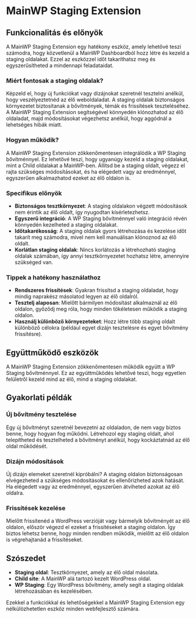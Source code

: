 # MainWP Staging Extension

## Funkcionalitás és előnyök

A MainWP Staging Extension egy hatékony eszköz, amely lehetővé teszi számodra, hogy közvetlenül a MainWP Dashboardból hozz létre és kezeld a staging oldalakat. Ezzel az eszközzel időt takaríthatsz meg és egyszerűsítheted a mindennapi feladataidat.

### Miért fontosak a staging oldalak?

Képzeld el, hogy új funkciókat vagy dizájnokat szeretnél tesztelni anélkül, hogy veszélyeztetnéd az élő weboldaladat. A staging oldalak biztonságos környezetet biztosítanak a bővítmények, témák és frissítések teszteléséhez. A MainWP Staging Extension segítségével könnyedén klónozhatod az élő oldaladat, majd módosításokat végezhetsz anélkül, hogy aggódnál a lehetséges hibák miatt.

### Hogyan működik?

A MainWP Staging Extension zökkenőmentesen integrálódik a WP Staging bővítménnyel. Ez lehetővé teszi, hogy ugyanúgy kezeld a staging oldalakat, mint a Child oldalakat a MainWP-ben. Állítsd be a staging oldalt, végezz el rajta szükséges módosításokat, és ha elégedett vagy az eredménnyel, egyszerűen alkalmazhatod ezeket az élő oldalon is.

### Specifikus előnyök

- **Biztonságos tesztkörnyezet**: A staging oldalakon végzett módosítások nem érintik az élő oldalt, így nyugodtan kísérletezhetsz.
- **Egyszerű integráció**: A WP Staging bővítménnyel való integráció révén könnyedén kezelheted a staging oldalakat.
- **Időtakarékosság**: A staging oldalak gyors létrehozása és kezelése időt takarít meg számodra, mivel nem kell manuálisan klónoznod az élő oldalt.
- **Korlátlan staging oldalak**: Nincs korlátozás a létrehozható staging oldalak számában, így annyi tesztkörnyezetet hozhatsz létre, amennyire szükséged van.

### Tippek a hatékony használathoz

- **Rendszeres frissítések**: Gyakran frissítsd a staging oldaladat, hogy mindig naprakész másolatod legyen az élő oldalról.
- **Tesztelj alaposan**: Mielőtt bármilyen módosítást alkalmaznál az élő oldalon, győződj meg róla, hogy minden tökéletesen működik a staging oldalon.
- **Használj különböző környezeteket**: Hozz létre több staging oldalt különböző célokra (például egyet dizájn tesztelésre és egyet bővítmény frissítésre).

## Együttműködő eszközök

A MainWP Staging Extension zökkenőmentesen működik együtt a WP Staging bővítménnyel. Ez az együttműködés lehetővé teszi, hogy egyetlen felületről kezeld mind az élő, mind a staging oldalakat.

## Gyakorlati példák

### Új bővítmény tesztelése

Egy új bővítményt szeretnél bevezetni az oldaladon, de nem vagy biztos benne, hogy hogyan fog működni. Létrehozol egy staging oldalt, ahol telepítheted és tesztelheted a bővítményt anélkül, hogy kockáztatnád az élő oldal működését.

### Dizájn módosítások

Új dizájn elemeket szeretnél kipróbálni? A staging oldalon biztonságosan elvégezheted a szükséges módosításokat és ellenőrizheted azok hatását. Ha elégedett vagy az eredménnyel, egyszerűen átviheted azokat az élő oldalra.

### Frissítések kezelése

Mielőtt frissítenéd a WordPress verzióját vagy bármelyik bővítményét az élő oldalon, először végezd el ezeket a frissítéseket a staging oldalon. Így biztos lehetsz benne, hogy minden rendben működik, mielőtt az élő oldalon is végrehajtanád a frissítéseket.

## Szószedet

- **Staging oldal**: Tesztkörnyezet, amely az élő oldal másolata.
- **Child site**: A MainWP alá tartozó kezelt WordPress oldal.
- **WP Staging**: Egy WordPress bővítmény, amely segít a staging oldalak létrehozásában és kezelésében.

Ezekkel a funkciókkal és lehetőségekkel a MainWP Staging Extension egy nélkülözhetetlen eszköz minden webfejlesztő számára.